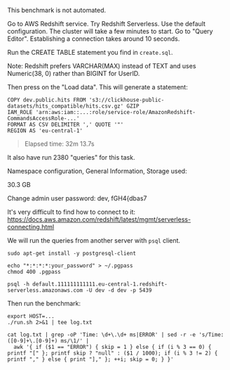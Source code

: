 This benchmark is not automated.

Go to AWS Redshift service.
Try Redshift Serverless. Use the default configuration.
The cluster will take a few minutes to start.
Go to "Query Editor". Establishing a connection takes around 10 seconds.

Run the CREATE TABLE statement you find in `create.sql`.

Note: Redshift prefers VARCHAR(MAX) instead of TEXT and uses Numeric(38, 0) rather than BIGINT for UserID.

Then press on the "Load data".
This will generate a statement:

```
COPY dev.public.hits FROM 's3://clickhouse-public-datasets/hits_compatible/hits.csv.gz' GZIP
IAM_ROLE 'arn:aws:iam::...:role/service-role/AmazonRedshift-CommandsAccessRole-...'
FORMAT AS CSV DELIMITER ',' QUOTE '"'
REGION AS 'eu-central-1'
```

> Elapsed time: 32m 13.7s
 
It also have run 2380 "queries" for this task. 

Namespace configuration,
General Information, Storage used:

30.3 GB

Change admin user password:
dev, fGH4{dbas7

It's very difficult to find how to connect to it:
https://docs.aws.amazon.com/redshift/latest/mgmt/serverless-connecting.html

We will run the queries from another server with `psql` client.

```
sudo apt-get install -y postgresql-client

echo "*:*:*:*:your_password" > ~/.pgpass
chmod 400 .pgpass

psql -h default.111111111111.eu-central-1.redshift-serverless.amazonaws.com -U dev -d dev -p 5439
```

Then run the benchmark:
```
export HOST=...
./run.sh 2>&1 | tee log.txt

cat log.txt | grep -oP 'Time: \d+\.\d+ ms|ERROR' | sed -r -e 's/Time: ([0-9]+\.[0-9]+) ms/\1/' |
  awk '{ if ($1 == "ERROR") { skip = 1 } else { if (i % 3 == 0) { printf "[" }; printf skip ? "null" : ($1 / 1000); if (i % 3 != 2) { printf "," } else { print "]," }; ++i; skip = 0; } }'
```
